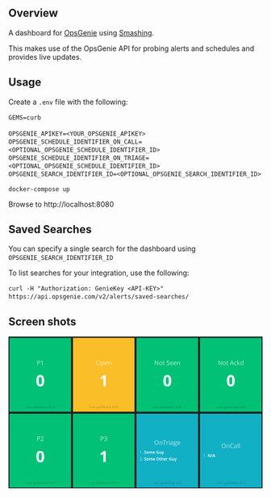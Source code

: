 ## Overview

A dashboard for [OpsGenie](https://opsgenie.com) using [Smashing](https://smashing.github.io/).

This makes use of the OpsGenie API for probing alerts and schedules and provides live updates.

## Usage

Create a `.env` file with the following:

```
GEMS=curb

OPSGENIE_APIKEY=<YOUR_OPSGENIE_APIKEY>
OPSGENIE_SCHEDULE_IDENTIFIER_ON_CALL=<OPTIONAL_OPSGENIE_SCHEDULE_IDENTIFIER_ID>
OPSGENIE_SCHEDULE_IDENTIFIER_ON_TRIAGE=<OPTIONAL_OPSGENIE_SCHEDULE_IDENTIFIER_ID>
OPSGENIE_SEARCH_IDENTIFIER_ID=<OPTIONAL_OPSGENIE_SEARCH_IDENTIFIER_ID>
```

```
docker-compose up
```

Browse to http://localhost:8080

## Saved Searches

You can specify a single search for the dashboard using `OPSGENIE_SEARCH_IDENTIFIER_ID`

To list searches for your integration, use the following:

```
curl -H "Authorization: GenieKey <API-KEY>" https://api.opsgenie.com/v2/alerts/saved-searches/
```

## Screen shots

![Index Page](docs/opsgenie.png)
